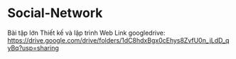 # Social-Network
Bài tập lớn Thiết kế và lập trình Web
Link googledrive: https://drive.google.com/drive/folders/1dC8hdxBgx0cEhys8ZvfU0n_jLdD_qyBq?usp=sharing
